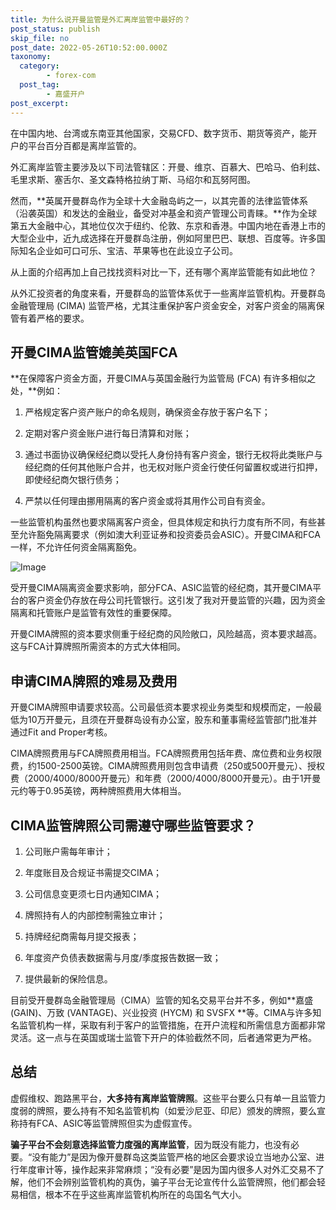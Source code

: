```yaml
---
title: 为什么说开曼监管是外汇离岸监管中最好的？
post_status: publish
skip_file: no
post_date: 2022-05-26T10:52:00.000Z
taxonomy:
  category:
        - forex-com
  post_tag:
        - 嘉盛开户
post_excerpt: 
---
```

在中国内地、台湾或东南亚其他国家，交易CFD、数字货币、期货等资产，能开户的平台百分百都是离岸监管的。

外汇离岸监管主要涉及以下司法管辖区：开曼、维京、百慕大、巴哈马、伯利兹、毛里求斯、塞舌尔、圣文森特格拉纳丁斯、马绍尔和瓦努阿图。

然而，**英属开曼群岛作为全球十大金融岛屿之一，以其完善的法律监管体系（沿袭英国）和发达的金融业，备受对冲基金和资产管理公司青睐。**作为全球第五大金融中心，其地位仅次于纽约、伦敦、东京和香港。中国内地在香港上市的大型企业中，近九成选择在开曼群岛注册，例如阿里巴巴、联想、百度等。许多国际知名企业如可口可乐、宝洁、苹果等也在此设立子公司。

从上面的介绍再加上自己找找资料对比一下，还有哪个离岸监管能有如此地位？

从外汇投资者的角度来看，开曼群岛的监管体系优于一些离岸监管机构。开曼群岛金融管理局 (CIMA) 监管严格，尤其注重保护客户资金安全，对客户资金的隔离保管有着严格的要求。

## 开曼CIMA监管媲美英国FCA

**在保障客户资金方面，开曼CIMA与英国金融行为监管局 (FCA) 有许多相似之处，**例如：

1. 严格规定客户资产账户的命名规则，确保资金存放于客户名下；

1. 定期对客户资金账户进行每日清算和对账；

1. 通过书面协议确保经纪商以受托人身份持有客户资金，银行无权将此类账户与经纪商的任何其他账户合并，也无权对账户资金行使任何留置权或进行扣押，即使经纪商欠银行债务；

1. 严禁以任何理由挪用隔离的客户资金或将其用作公司自有资金。

一些监管机构虽然也要求隔离客户资金，但具体规定和执行力度有所不同，有些甚至允许豁免隔离要求（例如澳大利亚证券和投资委员会ASIC）。开曼CIMA和FCA一样，不允许任何资金隔离豁免。

![Image](https://prod-files-secure.s3.us-west-2.amazonaws.com/39ed1227-6d7d-4570-be36-9ccd4a2c4241/bd849744-3fcb-4a37-8312-357962c8f065/image.png?X-Amz-Algorithm=AWS4-HMAC-SHA256&X-Amz-Content-Sha256=UNSIGNED-PAYLOAD&X-Amz-Credential=ASIAZI2LB4666GZH6UE3%2F20250824%2Fus-west-2%2Fs3%2Faws4_request&X-Amz-Date=20250824T221355Z&X-Amz-Expires=3600&X-Amz-Security-Token=IQoJb3JpZ2luX2VjEPX%2F%2F%2F%2F%2F%2F%2F%2F%2F%2FwEaCXVzLXdlc3QtMiJHMEUCIQDQ5bO90W7ww4khbf7VL0A7x%2FSPbE809BGTcy%2BfKB%2BWuQIgC%2FG6Z6vHiI93e8eMXSytK7%2B7%2BgN%2Fa7RA1ZnaEfxDxqsq%2FwMIThAAGgw2Mzc0MjMxODM4MDUiDMd8LM7tDMqiYawYkCrcA6zkWlUe2PlFvrGP3MeI%2Fnl1XyEeWuiN3jl8cOK9C%2FTfmmSQpdNUY1H14G5MU2VYEv4eer6mkgICGMOMPHLj1aq%2FFDSjRd5fH%2FLDullhluzurKBVrh8u3uVkzJc7ZeUEKjh3E%2FHPje0PYMVjisEiRbetDcJMZZOHzwVXIbGkdjzQE6DFm9JMxaubDloCYurmLyVVqIJBCsjo2%2F9WMZJy6ozQFMQT1zrqiFESDvclmb1VBgKhzdhc36K3%2Bq5ILD6r3nqMx7ubv3BE%2B4MowI4Q%2FF02tAgIO0HwfpgrPMkM3S0jffnKYc7hn8FmhUQlfGFAhQqiqrxmx0%2B3D0HRpK6YtruTh5S6Hty0AHPd8Mi2KfGk6dpcd3gEqRlK9n9k95fRcyO2N%2FRIqkTSu4LbgsvpDYMCoeLXNIYJpze1yzlT71lvKYMyyJ0%2BFvHGPfGRxsQRIVqGY5OJ%2B%2BqzGmOVmU%2FfKNIeCEGpHxjYEAM4Pw54srq8o8lT54ohp27Zl3UxXTJX2Oqu2E2mIoFJ9MC3TB35Fn4m4Zuk8ITu%2Blo9VIQprlhKz51p9mkG735iIiwLwksy5pAv3cDTQe44gcdwhUaFnbWUCXZHrTutPss1ch6kxWHkWJk2caomrvm8t2gAMLv9rcUGOqUBQL0GDN%2FaVS%2FuHIHEyOL2d8ybvFtGguYyDn8n20R4LGmuodgEv%2B4RQQQ0Ty6CAiIzWK3opQzl13s9Pb4o4wSdmxETYrfj0Z1%2Fdzn9urj5f1iM7B7BKuu57PkzN7GTMjRBCVtnXPEPyNe2WxKX0mSTqlD4ZKxGmPs%2BX4mBCqgKAZXV80H0c7NfDUE3smtdJCh9nB7%2B0cfERiO8LE4UPY78UONqhAgx&X-Amz-Signature=73b27b128b9c31349f1c98a26049f43fb3da1b943b489086388ba078a06888d2&X-Amz-SignedHeaders=host&x-amz-checksum-mode=ENABLED&x-id=GetObject)

受开曼CIMA隔离资金要求影响，部分FCA、ASIC监管的经纪商，其开曼CIMA平台的客户资金仍存放在母公司托管银行。这引发了我对开曼监管的兴趣，因为资金隔离和托管账户是监管有效性的重要保障。

开曼CIMA牌照的资本要求侧重于经纪商的风险敞口，风险越高，资本要求越高。这与FCA计算牌照所需资本的方式大体相同。

## **申请CIMA牌照的难易及费用**

开曼CIMA牌照申请要求较高。公司最低资本要求视业务类型和规模而定，一般最低为10万开曼元，且须在开曼群岛设有办公室，股东和董事需经监管部门批准并通过Fit and Proper考核。

CIMA牌照费用与FCA牌照费用相当。FCA牌照费用包括年费、席位费和业务权限费，约1500-2500英镑。CIMA牌照费用则包含申请费（250或500开曼元）、授权费（2000/4000/8000开曼元）和年费（2000/4000/8000开曼元）。由于1开曼元约等于0.95英镑，两种牌照费用大体相当。

## CIMA监管牌照公司需遵守哪些监管要求？

1. 公司账户需每年审计；

1. 年度账目及合规证书需提交CIMA；

1. 公司信息变更须七日内通知CIMA；

1. 牌照持有人的内部控制需独立审计；

1. 持牌经纪商需每月提交报表；

1. 年度资产负债表数据需与月度/季度报告数据一致；

1. 提供最新的保险信息。

目前受开曼群岛金融管理局（CIMA）监管的知名交易平台并不多，例如**嘉盛 (GAIN)、万致 (VANTAGE)、兴业投资 (HYCM) 和 SVSFX **等。CIMA与许多知名监管机构一样，采取有利于客户的监管措施，在开户流程和所需信息方面都非常灵活。这一点与在英国或瑞士监管下开户的体验截然不同，后者通常更为严格。

## 总结

虚假维权、跑路黑平台，**大多持有离岸监管牌照**。这些平台要么只有单一且监管力度弱的牌照，要么持有不知名监管机构（如爱沙尼亚、印尼）颁发的牌照，要么宣称持有FCA、ASIC等监管牌照但实为虚假宣传。

**骗子平台不会刻意选择监管力度强的离岸监管**，因为既没有能力，也没有必要。“没有能力”是因为像开曼群岛这类监管严格的地区会要求设立当地办公室、进行年度审计等，操作起来非常麻烦；“没有必要”是因为国内很多人对外汇交易不了解，他们不会辨别监管机构的真伪，骗子平台无论宣传什么监管牌照，他们都会轻易相信，根本不在乎这些离岸监管机构所在的岛国名气大小。
